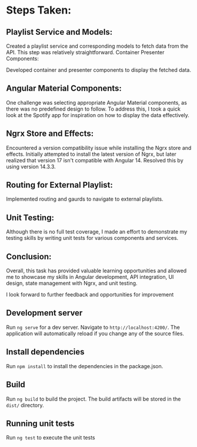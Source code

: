 
# Steps Taken:
## Playlist Service and Models:

Created a playlist service and corresponding models to fetch data from the API. This step was relatively straightforward.
Container Presenter Components:

Developed container and presenter components to display the fetched data.
## Angular Material Components:

One challenge was selecting appropriate Angular Material components, as there was no predefined design to follow. To address this, I took a quick look at the Spotify app for inspiration on how to display the data effectively.
## Ngrx Store and Effects:

Encountered a version compatibility issue while installing the Ngrx store and effects. Initially attempted to install the latest version of Ngrx, but later realized that version 17 isn't compatible with Angular 14. Resolved this by using version 14.3.3.

## Routing for External Playlist:

Implemented routing and gaurds to navigate to external playlists.

## Unit Testing:

Although there is no full test coverage, I made an effort to demonstrate my testing skills by writing unit tests for various components and services.

## Conclusion:

Overall, this task has provided valuable learning opportunities and allowed me to showcase my skills in Angular development, API integration, UI design, state management with Ngrx, and unit testing. 

I look forward to further feedback and opportunities for improvement

## Development server

Run `ng serve` for a dev server. Navigate to `http://localhost:4200/`. The application will automatically reload if you change any of the source files.

## Install dependencies
 Run `npm install` to install the dependencies in the package.json.

## Build

Run `ng build` to build the project. The build artifacts will be stored in the `dist/` directory.

## Running unit tests

Run `ng test` to execute the unit tests

